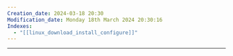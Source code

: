 ```yaml
---
Creation_date: 2024-03-18 20:30
Modification_date: Monday 18th March 2024 20:30:16
Indexes:
  - "[[linux_download_install_configure]]"
---
```


----














